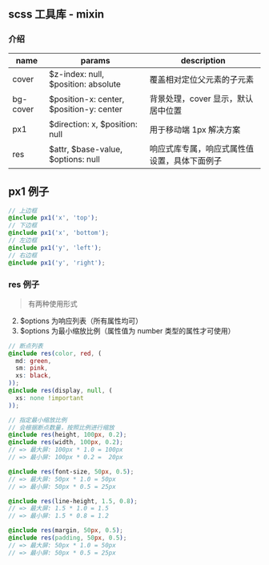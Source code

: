 ## scss 工具库 - mixin

### 介绍

 name     | params                                   | description
 -------- | ---------------------------------------- | -----------------------------------
 cover    | $z-index: null, $position: absolute      | 覆盖相对定位父元素的子元素
 bg-cover | $position-x: center, $position-y: center | 背景处理，cover 显示，默认居中位置
 px1      | $direction: x, $position: null           | 用于移动端 1px 解决方案
 res      | $attr, $base-value, $options: null       | 响应式库专属，响应式属性值设置，具体下面例子

## px1 例子
```scss
// 上边框
@include px1('x', 'top');
// 下边框
@include px1('x', 'bottom');
// 左边框
@include px1('y', 'left');
// 右边框
@include px1('y', 'right');
```

### res 例子
> 有两种使用形式

2. $options 为响应列表（所有属性均可）
3. $options 为最小缩放比例（属性值为 number 类型的属性才可使用）

```scss
// 断点列表
@include res(color, red, (
  md: green,
  sm: pink,
  xs: black,
));
@include res(display, null, (
  xs: none !important
));

// 指定最小缩放比例
// 会根据断点数量，按照比例进行缩放
@include res(height, 100px, 0.2);
@include res(width, 100px, 0.2);
// => 最大屏: 100px * 1.0 = 100px
// => 最小屏: 100px * 0.2 =  20px

@include res(font-size, 50px, 0.5);
// => 最大屏: 50px * 1.0 = 50px
// => 最小屏: 50px * 0.5 = 25px

@include res(line-height, 1.5, 0.8);
// => 最大屏: 1.5 * 1.0 = 1.5
// => 最小屏: 1.5 * 0.8 = 1.2

@include res(margin, 50px, 0.5);
@include res(padding, 50px, 0.5);
// => 最大屏: 50px * 1.0 = 50px
// => 最小屏: 50px * 0.5 = 25px
```
 